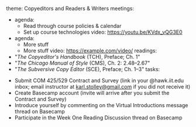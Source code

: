 theme: Copyeditors and Readers & Writers
meetings:
  - agenda:
      - Read through course policies & calendar
      - Set up course technologies
    video: https://youtu.be/KVdx_vQG3E0
  - agenda:
      - More stuff
      - More stuff
    video: https://example.com/video/
readings:
  - "*The Copyeditor's Handbook* (TCH), Preface; Ch. 1"
  - "*The Chicago Manual of Style* (CMS), Ch. 2: 2.48–2.67"
  - "*The Subversive Copy Editor* (SCE), Preface; Ch. 1–3"
tasks:
  - >
    Submit COM 425/529 Contract and Survey (link in your @hawk.iit.edu inbox; email instructor at
    karl.stolley@gmail.com if you did not receive it)
  - Create Basecamp account (invite will arrive after you submit the Contract and Survey)
  - Introduce yourself by commenting on the Virtual Introductions message thread on Basecamp
  - Participate in the Week One Reading Discussion thread on Basecamp
